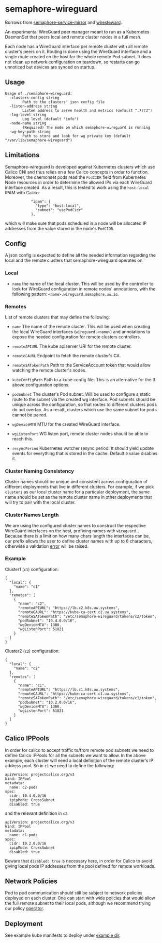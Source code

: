 # semaphore-wireguard

Borrows from
[semaphore-service-mirror](https://github.com/utilitywarehouse/semaphore-service-mirror)
and [wiresteward](https://github.com/utilitywarehouse/wiresteward).

An experimental WireGuard peer manager meant to run as a Kubernetes DaemonSet
that peers local and remote cluster nodes in a full mesh.

Each node has a WireGuard interface per remote cluster with all remote
cluster's peers on it. Routing is done using the WireGuard interface and a
single route created on the host for the whole remote Pod subnet. It does not
clean up network configuration on teardown, so restarts can go unnoticed but
devices are synced on startup.

## Usage

```
Usage of ./semaphore-wireguard:
  -clusters-config string
        Path to the clusters' json config file
  -listen-address string
        Listen address to serve health and metrics (default ":7773")
  -log-level string
        Log level (default "info")
  -node-name string
        (Required) The node on which semaphore-wireguard is running
  -wg-key-path string
        Path to store and look for wg private key (default "/var/lib/semaphore-wireguard")
```

## Limitations

Semaphore-wireguard is developed against Kubernetes clusters which use Calico
CNI and thus relies on a few Calico concepts in order to function. Moreover,
the daemonset pods read the `PodCIDR` field from Kubernetes Node resources in
order to determine the allowed IPs via each WireGuard interface created. As a
result, this is tested to work using the `host-local` IPAM with Calico:
```
            "ipam": {
              "type": "host-local",
              "subnet": "usePodCidr"
            },
```
which will make sure that pods scheduled in a node will be allocated IP
addresses from the value stored in the node's `PodCIDR`.

## Config

A json config is expected to define all the needed information regarding the
local and the remote clusters that semaphore-wireguard operates on.

### Local

- `name` the name of the local cluster. This will be used by the controller to
  look for WireGuard configuration in remote nodes' annotations, with the
  following pattern: `<name>.wireguard.semaphore.uw.io`.

### Remotes

List of remote clusters that may define the following:

- `name` The name of the remote cluster. This will be used when creating the
  local WireGuard interfaces (`wireguard.<name>`) and annotations to expose the
  needed configuration for remote clusters controllers.

- `remoteAPIURL` The kube apiserver URI for the remote cluster.

- `remoteCAURL` Endpoint to fetch the remote cluster's CA.

- `remoteSATokenPath` Path to the ServiceAccount token that would allow watching
  the remote cluster's nodes.

- `kubeConfigPath` Path to a kube config file. This is an alternative for the
  3 above configuration options.

- `podSubnet` The cluster's Pod subnet. Will be used to configure a static route
  to the subnet via the created wg interface. Pod subnets should be unique
  across the configuration, so that routes to different clusters pods do not
  overlap. As a result, clusters which use the same subnet for pods cannot be
  paired.

- `wgDeviceMTU` MTU for the created WireGuard interface.

- `wgListenPort` WG listen port, remote cluster nodes should be able to reach
  this.

- `resyncPeriod` Kubernetes watcher resync period. It should yield update events
  for everything that is stored in the cache. Default `0` value disables it.

### Cluster Naming Consistency

Cluster names should be unique and consistent across configuration of different
deployments that live in different clusters. For example, if we pick `cluster1`
as our local cluster name for a particular deployment, the same name should be
set as the remote cluster name in other deployments that will try to pair with
the local cluster.

### Cluster Names Length

We are using the configured cluster names to construct the respective WireGuard
interfaces on the host, prefixing names with `wireguard.`. Because there is a
limit on how many chars length the interfaces can be, our prefix allows the
user to define cluster names with up to 6 characters, otherwise a validation
[error](/utils.go#L9-L11) will be raised.

### Example

Cluster1 (`c1`) configuration:

```
{
  "local": {
    "name": "c1"
  },
  "remotes": [
    {
      "name": "c2",
      "remoteAPIURL": "https://lb.c2.k8s.uw.systems",
      "remoteCAURL": "https://kube-ca-cert.c2.uw.systems",
      "remoteSATokenPath": "/etc/semaphore-wireguard/tokens/c2/token",
      "podSubnet": "10.4.0.0/16",
      "wgDeviceMTU": 1380,
      "wgListenPort": 51821
    }
  ]
}
```

Cluster2 (`c2`) configuration:

```
{
  "local": {
    "name": "c2"
  },
  "remotes": [
    {
      "name": "c1",
      "remoteAPIURL": "https://lb.c1.k8s.uw.systems",
      "remoteCAURL": "https://kube-ca-cert.c1.uw.systems",
      "remoteSATokenPath": "/etc/semaphore-wireguard/tokens/c1/token",
      "podSubnet": "10.2.0.0/16",
      "wgDeviceMTU": 1380,
      "wgListenPort": 51821
    }
  ]
}
```

## Calico IPPools

In order for calico to accept traffic to/from remote pod subnets we need to
define Calico IPPools for all the subnets we want to allow. In the above
example, each cluster will need a local definition of the remote cluster's
IP address pool. So in `c1` we need to define the following:
```
apiVersion: projectcalico.org/v3
kind: IPPool
metadata:
  name: c2-pods
spec:
  cidr: 10.4.0.0/16
  ipipMode: CrossSubnet
  disabled: true
```
and the relevant definition in `c2`:
```
apiVersion: projectcalico.org/v3
kind: IPPool
metadata:
  name: c1-pods
spec:
  cidr: 10.2.0.0/16
  ipipMode: CrossSubnet
  disabled: true
```

Beware that `disabled: true` is necessary here, in order for Calico to avoid
giving local pods IP addresses from the pool defined for remote workloads.

## Network Policies

Pod to pod communication should still be subject to network policies deployed on
each cluster. One can start with wide policies that would allow the full remote
subnet to their local pods, although we recommend trying our policy
[operator](https://github.com/utilitywarehouse/semaphore-policy).

## Deployment

See example kube manifests to deploy under [example dir](./deploy/exmple/).
